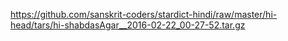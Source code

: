 <https://github.com/sanskrit-coders/stardict-hindi/raw/master/hi-head/tars/hi-shabdasAgar__2016-02-22_00-27-52.tar.gz>
